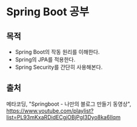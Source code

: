 # Spring Boot 공부

## 목적
* Spring Boot의 작동 원리를 이해한다.
* Spring의 JPA를 적용한다.
* Spring Security를 간단히 사용해본다.

## 출처
메타코딩, "Springboot - 나만의 블로그 만들기 동영상", https://www.youtube.com/playlist?list=PL93mKxaRDidECgjOBjPgI3Dyo8ka6Ilqm

